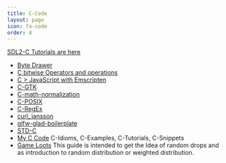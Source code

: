 ```yaml
---
title: C-Code
layout: page
icon: fa-code
order: 4
---
```


[SDL2-C Tutorials are here](/SDL2-C.html)

- [Byte Drawer](https://github.com/Acry/Byte_Drawer)
- [C bitwise Operators and operations](https://github.com/Acry/C-Bits)
- [C > JavaScript with Emscripten](https://github.com/Acry/C-Emscripten)
- [C-GTK](https://github.com/Acry/C-GTK)
- [C-math-normalization](https://github.com/Acry/C-math-normalization)
- [C-POSIX](https://github.com/Acry/C-POSIX)
- [C-RegEx](https://github.com/Acry/C-RegEx)
- [curl_jansson](https://github.com/Acry/curl_jansson)
- [glfw-glad-boilerplate](https://github.com/Acry/glfw-glad-boilerplate)
- [STD-C](https://github.com/Acry/STD-C)
- [My C Code](https://gist.github.com/Acry/554e04bab3a2669a5ba2ecd4d673e875)
  C-Idioms, C-Examples, C-Tutorials, C-Snippets
- [Game Loots](https://github.com/Acry/Game_loots)
  This guide is intended to get the Idea of random drops
  and as introduction to random distribution or weighted distribution.
